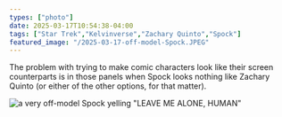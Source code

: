 ```yaml
---
types: ["photo"]
date: 2025-03-17T10:54:38-04:00
tags: ["Star Trek","Kelvinverse","Zachary Quinto","Spock"]
featured_image: "/2025-03-17-off-model-Spock.JPEG"
---
```

The problem with trying to make comic characters look like their screen counterparts is in those panels when Spock looks nothing like Zachary Quinto (or either of the other options, for that matter).

![a very off-model Spock yelling "LEAVE ME ALONE, HUMAN"](/2025-03-17-off-model-Spock.JPEG)